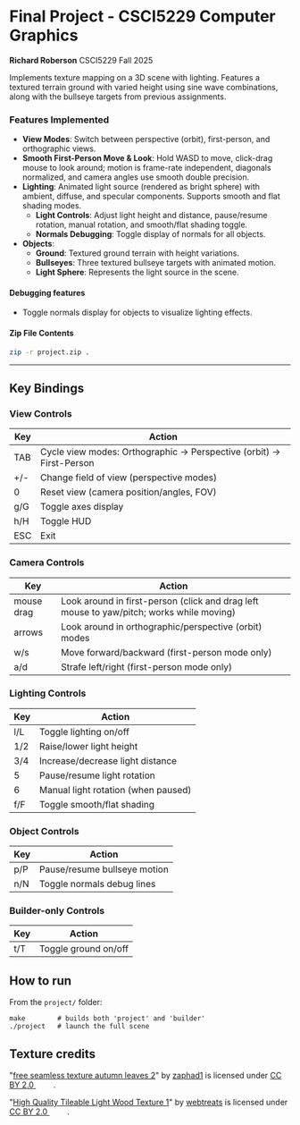 # Final Project - CSCI5229 Computer Graphics

**Richard Roberson**
CSCI5229 Fall 2025

Implements texture mapping on a 3D scene with lighting. Features a textured terrain ground with varied height using sine wave combinations, along with the bullseye targets from previous assignments.

### Features Implemented
- **View Modes**: Switch between perspective (orbit), first-person, and orthographic views.
- **Smooth First-Person Move & Look**: Hold WASD to move, click-drag mouse to look around; motion is frame-rate independent, diagonals normalized, and camera angles use smooth double precision.
- **Lighting**: Animated light source (rendered as bright sphere) with ambient, diffuse, and specular components. Supports smooth and flat shading modes.
  - **Light Controls**: Adjust light height and distance, pause/resume rotation, manual rotation, and smooth/flat shading toggle.
  - **Normals Debugging**: Toggle display of normals for all objects.
- **Objects**:
  - **Ground**: Textured ground terrain with height variations.
  - **Bullseyes**: Three textured bullseye targets with animated motion.
  - **Light Sphere**: Represents the light source in the scene.

#### Debugging features
- Toggle normals display for objects to visualize lighting effects.

#### Zip File Contents
```bash
zip -r project.zip .
```

---

## Key Bindings

### View Controls
| Key    | Action |
|--------|--------|
| TAB    | Cycle view modes: Orthographic → Perspective (orbit) → First-Person |
| +/-    | Change field of view (perspective modes) |
| 0      | Reset view (camera position/angles, FOV) |
| g/G    | Toggle axes display |
| h/H    | Toggle HUD |
| ESC    | Exit |

### Camera Controls
| Key    | Action |
|--------|--------|
| mouse drag | Look around in first-person (click and drag left mouse to yaw/pitch; works while moving) |
| arrows | Look around in orthographic/perspective (orbit) modes |
| w/s    | Move forward/backward (first-person mode only) |
| a/d    | Strafe left/right (first-person mode only) |

### Lighting Controls
| Key    | Action |
|--------|--------|
| l/L    | Toggle lighting on/off |
| 1/2    | Raise/lower light height |
| 3/4    | Increase/decrease light distance |
| 5      | Pause/resume light rotation |
| 6      | Manual light rotation (when paused) |
| f/F    | Toggle smooth/flat shading |

### Object Controls
| Key    | Action |
|--------|--------|
| p/P    | Pause/resume bullseye motion |
| n/N    | Toggle normals debug lines |

### Builder-only Controls
| Key    | Action |
|--------|--------|
| t/T    | Toggle ground on/off |

## How to run

From the `project/` folder:

```
make        # builds both 'project' and 'builder'
./project   # launch the full scene
```

## Texture credits

<p class="attribution">"<a rel="noopener noreferrer" href="https://www.flickr.com/photos/25797459@N06/22325917510">free seamless texture autumn leaves 2</a>" by <a rel="noopener noreferrer" href="https://www.flickr.com/photos/25797459@N06">zaphad1</a> is licensed under <a rel="noopener noreferrer" href="https://creativecommons.org/licenses/by/2.0/?ref=openverse">CC BY 2.0 <img src="https://mirrors.creativecommons.org/presskit/icons/cc.svg" style="height: 1em; margin-right: 0.125em; display: inline;" /><img src="https://mirrors.creativecommons.org/presskit/icons/by.svg" style="height: 1em; margin-right: 0.125em; display: inline;" /></a>.</p>

<p class="attribution">"<a rel="noopener noreferrer" href="https://www.flickr.com/photos/44071822@N08/4727355663">High Quality Tileable Light Wood Texture 1</a>" by <a rel="noopener noreferrer" href="https://www.flickr.com/photos/44071822@N08">webtreats</a> is licensed under <a rel="noopener noreferrer" href="https://creativecommons.org/licenses/by/2.0/?ref=openverse">CC BY 2.0 <img src="https://mirrors.creativecommons.org/presskit/icons/cc.svg" style="height: 1em; margin-right: 0.125em; display: inline;" /><img src="https://mirrors.creativecommons.org/presskit/icons/by.svg" style="height: 1em; margin-right: 0.125em; display: inline;" /></a>.</p>
